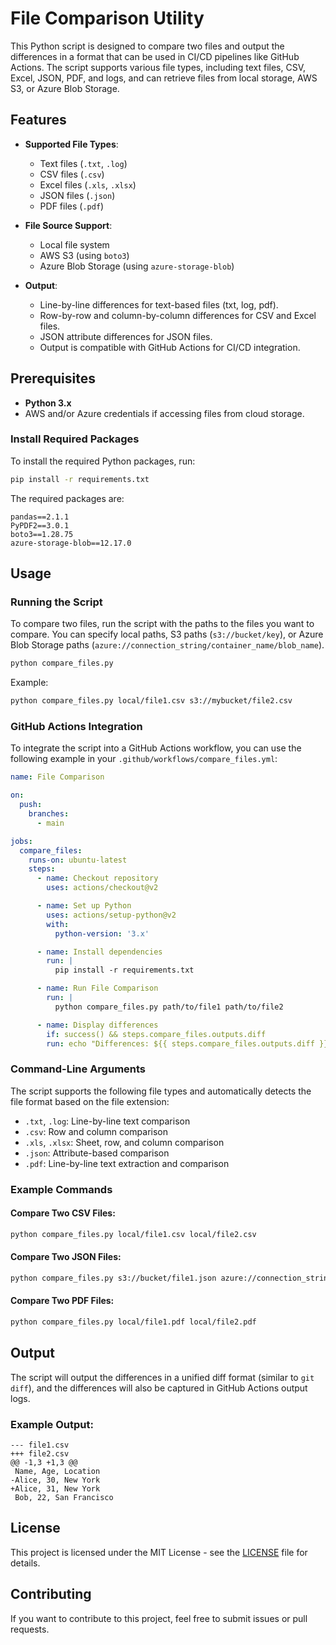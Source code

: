# File Comparison Utility

This Python script is designed to compare two files and output the differences in a format that can be used in CI/CD pipelines like GitHub Actions. The script supports various file types, including text files, CSV, Excel, JSON, PDF, and logs, and can retrieve files from local storage, AWS S3, or Azure Blob Storage.

## Features

- **Supported File Types**:
  - Text files (`.txt`, `.log`)
  - CSV files (`.csv`)
  - Excel files (`.xls`, `.xlsx`)
  - JSON files (`.json`)
  - PDF files (`.pdf`)

- **File Source Support**:
  - Local file system
  - AWS S3 (using `boto3`)
  - Azure Blob Storage (using `azure-storage-blob`)

- **Output**:
  - Line-by-line differences for text-based files (txt, log, pdf).
  - Row-by-row and column-by-column differences for CSV and Excel files.
  - JSON attribute differences for JSON files.
  - Output is compatible with GitHub Actions for CI/CD integration.

## Prerequisites

- **Python 3.x**
- AWS and/or Azure credentials if accessing files from cloud storage.

### Install Required Packages

To install the required Python packages, run:

```bash
pip install -r requirements.txt
```

The required packages are:
```text
pandas==2.1.1
PyPDF2==3.0.1
boto3==1.28.75
azure-storage-blob==12.17.0
```

## Usage

### Running the Script

To compare two files, run the script with the paths to the files you want to compare. You can specify local paths, S3 paths (`s3://bucket/key`), or Azure Blob Storage paths (`azure://connection_string/container_name/blob_name`).

```bash
python compare_files.py
```

Example:
```bash
python compare_files.py local/file1.csv s3://mybucket/file2.csv
```

### GitHub Actions Integration

To integrate the script into a GitHub Actions workflow, you can use the following example in your `.github/workflows/compare_files.yml`:

```yaml
name: File Comparison

on:
  push:
    branches:
      - main

jobs:
  compare_files:
    runs-on: ubuntu-latest
    steps:
      - name: Checkout repository
        uses: actions/checkout@v2

      - name: Set up Python
        uses: actions/setup-python@v2
        with:
          python-version: '3.x'

      - name: Install dependencies
        run: |
          pip install -r requirements.txt

      - name: Run File Comparison
        run: |
          python compare_files.py path/to/file1 path/to/file2

      - name: Display differences
        if: success() && steps.compare_files.outputs.diff
        run: echo "Differences: ${{ steps.compare_files.outputs.diff }}"
```

### Command-Line Arguments

The script supports the following file types and automatically detects the file format based on the file extension:

- `.txt`, `.log`: Line-by-line text comparison
- `.csv`: Row and column comparison
- `.xls`, `.xlsx`: Sheet, row, and column comparison
- `.json`: Attribute-based comparison
- `.pdf`: Line-by-line text extraction and comparison

### Example Commands

#### Compare Two CSV Files:
```bash
python compare_files.py local/file1.csv local/file2.csv
```

#### Compare Two JSON Files:
```bash
python compare_files.py s3://bucket/file1.json azure://connection_string/container/file2.json
```

#### Compare Two PDF Files:
```bash
python compare_files.py local/file1.pdf local/file2.pdf
```

## Output

The script will output the differences in a unified diff format (similar to `git diff`), and the differences will also be captured in GitHub Actions output logs.

### Example Output:
```
--- file1.csv
+++ file2.csv
@@ -1,3 +1,3 @@
 Name, Age, Location
-Alice, 30, New York
+Alice, 31, New York
 Bob, 22, San Francisco
```

## License

This project is licensed under the MIT License - see the [LICENSE](LICENSE) file for details.

## Contributing

If you want to contribute to this project, feel free to submit issues or pull requests.
